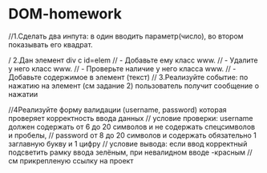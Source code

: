 # DOM-homework
//1.Сделать два инпута: в один вводить параметр(число), во втором показывать его квадрат.

/ 2.Дан элемент div с id=elem //     - Добавьте ему класс www. // - Удалите у него класс www. // - Проверьте наличие у него класса www. // - Добавьте содержимое в элемент (текст) 
// 3.Реализуйте событие: по нажатию на элемент (см задание 2) пользователь получит сообщение о нажатии

//4Реализуйте форму валидации (username, password) которая проверяет корректность ввода данных 
// условие проверки: username должен содержать от 6 до 20 символов и не содержать спецсимволов и пробелы, 
// password от 8 до 20 символов и содержать обязательно 1 заглавную букву и 1 цифру 
// условие вывода: если ввод корректный подсветить рамку ввода зелёным, при невалидном вводе -красным 
// см прикрепленую ссылку на проект
